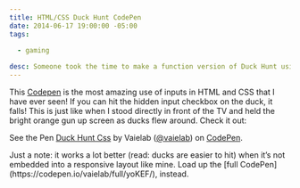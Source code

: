 ```yaml
---
title: HTML/CSS Duck Hunt CodePen
date: 2014-06-17 19:00:00 -05:00
tags:
  
  - gaming

desc: Someone took the time to make a function version of Duck Hunt using HTML/CSS
---
```


This [Codepen](https://codepen.io/vaielab/pen/yoKEF/) is the most amazing use of inputs in HTML and CSS that I have ever seen! If you can hit the hidden input checkbox on the duck, it falls! This is just like when I stood directly in front of the TV and held the bright orange gun up screen as ducks flew around. Check it out:</p>

<p data-height="594" data-theme-id="6780" data-slug-hash="yoKEF" data-default-tab="result" class='codepen'>See the Pen <a href='https://codepen.io/vaielab/pen/yoKEF/'>Duck Hunt Css</a> by Vaielab (<a href='https://codepen.io/vaielab'>@vaielab</a>) on <a href='https://codepen.io'>CodePen</a>.</p>
<script async src="//codepen.io/assets/embed/ei.js"></script>

<p class="caption">
Just a note: it works a lot better (read: ducks are easier to hit) when it’s not embedded into a responsive layout like mine. Load up the [full CodePen](https://codepen.io/vaielab/full/yoKEF/), instead.
</p>
